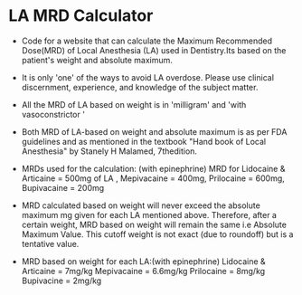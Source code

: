 # LA MRD Calculator

- Code for a website that can calculate the Maximum Recommended Dose(MRD) of Local Anesthesia (LA) used in Dentistry.Its based on the patient's weight and absolute maximum.

- It is only 'one' of the ways to avoid LA overdose. Please use clinical discernment, experience, and knowledge of the subject matter.

- All the MRD of LA based on weight is in 'milligram' and 'with vasoconstrictor '

- Both MRD of LA-based on weight and absolute maximum is as per FDA guidelines and as mentioned in the textbook "Hand book of Local Anesthesia" by Stanely H Malamed, 7thedition.

- MRDs used for the calculation: (with epinephrine) MRD for Lidocaine & Articaine = 500mg of LA , Mepivacaine = 400mg, Prilocaine = 600mg, Bupivacaine = 200mg

- MRD calculated based on weight will never exceed the absolute maximum mg given for each LA mentioned above. Therefore, after a certain weight, MRD based on weight will remain the same i.e Absolute Maximum Value. This cutoff weight is not exact (due to roundoff) but is a tentative value.

- MRD based on weight for each LA:(with epinephrine) Lidocaine & Articaine = 7mg/kg Mepivacaine = 6.6mg/kg Prilocaine = 8mg/kg Bupivacine = 2mg/kg
